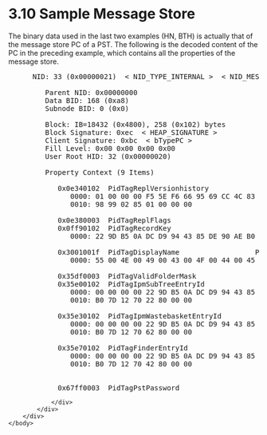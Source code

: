 <html dir="LTR" xmlns:mshelp="http://msdn.microsoft.com/mshelp" xmlns:ddue="http://ddue.schemas.microsoft.com/authoring/2003/5" xmlns:xlink="http://www.w3.org/1999/xlink" xmlns:tool="http://www.microsoft.com/tooltip">
    <head>
        <meta http-equiv="Content-Type" content="text/html; CHARSET=utf-8"></meta>
        <meta name="save" content="history"></meta>
        <title>3.10 Sample Message Store</title>
        <xml>
            <mshelp:toctitle title="3.10 Sample Message Store"></mshelp:toctitle>
            <mshelp:rltitle title="[MS-PST]: Sample Message Store"></mshelp:rltitle>
            <mshelp:keyword index="A" term="8fa17657-df23-466d-b09b-29742a745246"></mshelp:keyword>
            <mshelp:attr name="DCSext.ContentType" value="open specification"></mshelp:attr>
            <mshelp:attr name="AssetID" value="8fa17657-df23-466d-b09b-29742a745246"></mshelp:attr>
            <mshelp:attr name="TopicType" value="kbRef"></mshelp:attr>
            <mshelp:attr name="DCSext.Title" value="[MS-PST]: Sample Message Store" />
        </xml>
    </head>
    <body>
        <div id="header">
            <h1 class="heading">3.10 Sample Message Store</h1>
        </div>
        <div id="mainSection">
            <div id="mainBody">
                <div id="allHistory" class="saveHistory"></div>
                <div id="sectionSection0" class="section" name="collapseableSection">
                    

<p>The binary data used in the last two examples (HN, BTH) is
actually that of the message store PC of a PST. The following is the decoded
content of the PC in the preceding example, which contains all the properties
of the message store.</p>

<dl>
<dd>
<div><pre> NID: 33 (0x00000021)  &lt; NID_TYPE_INTERNAL &gt;  &lt; NID_MESSAGE_STORE &gt;
    
    Parent NID: 0x00000000
    Data BID: 168 (0xa8)
    Subnode BID: 0 (0x0)
    
    Block: IB=18432 (0x4800), 258 (0x102) bytes
    Block Signature: 0xec  &lt; HEAP_SIGNATURE &gt;
    Client Signature: 0xbc  &lt; bTypePC &gt;
    Fill Level: 0x00 0x00 0x00 0x00
    User Root HID: 32 (0x00000020)
    
    Property Context (9 Items)
    
       0x0e340102  PidTagReplVersionhistory             PtypBinary        24 Byte(s)
          0000: 01 00 00 00 F5 5E F6 66 95 69 CC 4C 83 D1 D8 73 - .....^.f.i.L...s
          0010: 98 99 02 85 01 00 00 00                         - ........
          
       0x0e380003  PidTagReplFlags                      PtypInteger32          0x00000000 (0) 
       0x0ff90102  PidTagRecordKey                      PtypBinary        16 Byte(s)
          0000: 22 9D B5 0A DC D9 94 43 85 DE 90 AE B0 7D 12 70 - &quot;......C.....}.p
          
       0x3001001f  PidTagDisplayName                  PtypString        16 Byte(s)
          0000: 55 00 4E 00 49 00 43 00 4F 00 44 00 45 00 31 00 - U.N.I.C.O.D.E.1.
          
       0x35df0003  PidTagValidFolderMask                PtypInteger32          0x00000089 (137) 
       0x35e00102  PidTagIpmSubTreeEntryId              PtypBinary        24 Byte(s)
          0000: 00 00 00 00 22 9D B5 0A DC D9 94 43 85 DE 90 AE - ....&quot;......C....
          0010: B0 7D 12 70 22 80 00 00                         - .}.p&quot;...
          
       0x35e30102  PidTagIpmWastebasketEntryId          PtypBinary        24 Byte(s)
          0000: 00 00 00 00 22 9D B5 0A DC D9 94 43 85 DE 90 AE - ....&quot;......C....
          0010: B0 7D 12 70 62 80 00 00                         - .}.pb...
          
       0x35e70102  PidTagFinderEntryId                  PtypBinary        24 Byte(s)
          0000: 00 00 00 00 22 9D B5 0A DC D9 94 43 85 DE 90 AE - ....&quot;......C....
          0010: B0 7D 12 70 42 80 00 00                         - .}.pB...
          
       
       0x67ff0003  PidTagPstPassword                    PtypInteger32          0x00000000 (0)
</pre></div>
</dd></dl>


                </div>
            </div>
        </div>
    </body>
</html>